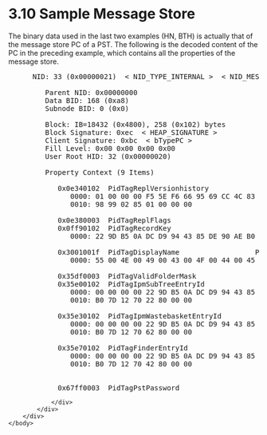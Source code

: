 <html dir="LTR" xmlns:mshelp="http://msdn.microsoft.com/mshelp" xmlns:ddue="http://ddue.schemas.microsoft.com/authoring/2003/5" xmlns:xlink="http://www.w3.org/1999/xlink" xmlns:tool="http://www.microsoft.com/tooltip">
    <head>
        <meta http-equiv="Content-Type" content="text/html; CHARSET=utf-8"></meta>
        <meta name="save" content="history"></meta>
        <title>3.10 Sample Message Store</title>
        <xml>
            <mshelp:toctitle title="3.10 Sample Message Store"></mshelp:toctitle>
            <mshelp:rltitle title="[MS-PST]: Sample Message Store"></mshelp:rltitle>
            <mshelp:keyword index="A" term="8fa17657-df23-466d-b09b-29742a745246"></mshelp:keyword>
            <mshelp:attr name="DCSext.ContentType" value="open specification"></mshelp:attr>
            <mshelp:attr name="AssetID" value="8fa17657-df23-466d-b09b-29742a745246"></mshelp:attr>
            <mshelp:attr name="TopicType" value="kbRef"></mshelp:attr>
            <mshelp:attr name="DCSext.Title" value="[MS-PST]: Sample Message Store" />
        </xml>
    </head>
    <body>
        <div id="header">
            <h1 class="heading">3.10 Sample Message Store</h1>
        </div>
        <div id="mainSection">
            <div id="mainBody">
                <div id="allHistory" class="saveHistory"></div>
                <div id="sectionSection0" class="section" name="collapseableSection">
                    

<p>The binary data used in the last two examples (HN, BTH) is
actually that of the message store PC of a PST. The following is the decoded
content of the PC in the preceding example, which contains all the properties
of the message store.</p>

<dl>
<dd>
<div><pre> NID: 33 (0x00000021)  &lt; NID_TYPE_INTERNAL &gt;  &lt; NID_MESSAGE_STORE &gt;
    
    Parent NID: 0x00000000
    Data BID: 168 (0xa8)
    Subnode BID: 0 (0x0)
    
    Block: IB=18432 (0x4800), 258 (0x102) bytes
    Block Signature: 0xec  &lt; HEAP_SIGNATURE &gt;
    Client Signature: 0xbc  &lt; bTypePC &gt;
    Fill Level: 0x00 0x00 0x00 0x00
    User Root HID: 32 (0x00000020)
    
    Property Context (9 Items)
    
       0x0e340102  PidTagReplVersionhistory             PtypBinary        24 Byte(s)
          0000: 01 00 00 00 F5 5E F6 66 95 69 CC 4C 83 D1 D8 73 - .....^.f.i.L...s
          0010: 98 99 02 85 01 00 00 00                         - ........
          
       0x0e380003  PidTagReplFlags                      PtypInteger32          0x00000000 (0) 
       0x0ff90102  PidTagRecordKey                      PtypBinary        16 Byte(s)
          0000: 22 9D B5 0A DC D9 94 43 85 DE 90 AE B0 7D 12 70 - &quot;......C.....}.p
          
       0x3001001f  PidTagDisplayName                  PtypString        16 Byte(s)
          0000: 55 00 4E 00 49 00 43 00 4F 00 44 00 45 00 31 00 - U.N.I.C.O.D.E.1.
          
       0x35df0003  PidTagValidFolderMask                PtypInteger32          0x00000089 (137) 
       0x35e00102  PidTagIpmSubTreeEntryId              PtypBinary        24 Byte(s)
          0000: 00 00 00 00 22 9D B5 0A DC D9 94 43 85 DE 90 AE - ....&quot;......C....
          0010: B0 7D 12 70 22 80 00 00                         - .}.p&quot;...
          
       0x35e30102  PidTagIpmWastebasketEntryId          PtypBinary        24 Byte(s)
          0000: 00 00 00 00 22 9D B5 0A DC D9 94 43 85 DE 90 AE - ....&quot;......C....
          0010: B0 7D 12 70 62 80 00 00                         - .}.pb...
          
       0x35e70102  PidTagFinderEntryId                  PtypBinary        24 Byte(s)
          0000: 00 00 00 00 22 9D B5 0A DC D9 94 43 85 DE 90 AE - ....&quot;......C....
          0010: B0 7D 12 70 42 80 00 00                         - .}.pB...
          
       
       0x67ff0003  PidTagPstPassword                    PtypInteger32          0x00000000 (0)
</pre></div>
</dd></dl>


                </div>
            </div>
        </div>
    </body>
</html>